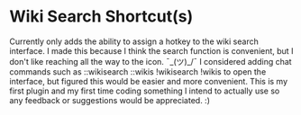 # Wiki Search Shortcut(s)
Currently only adds the ability to assign a hotkey to the wiki search interface. I made this because I think the search function is convenient, but I don't like reaching all the way to the icon. ¯\_(ツ)_/¯ I considered adding chat commands such as ::wikisearch ::wikis !wikisearch !wikis to open the interface, but figured this would be easier and more convenient. This is my first plugin and my first time coding something I intend to actually use so any feedback or suggestions would be appreciated. :) 
